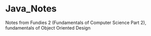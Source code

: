 # Java_Notes
Notes from Fundies 2 (Fundamentals of Computer Science Part 2), fundamentals of Object Oriented Design
